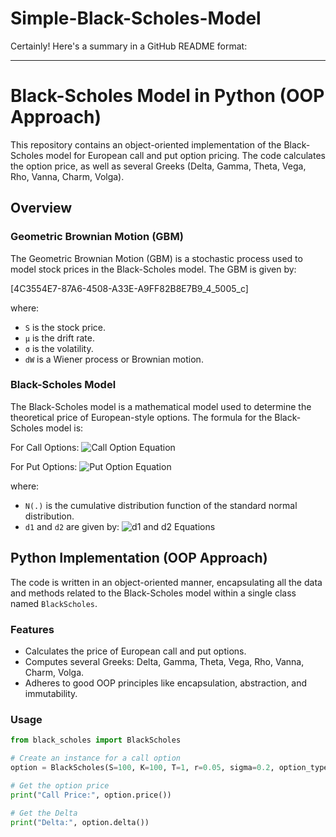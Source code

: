 # Simple-Black-Scholes-Model

Certainly! Here's a summary in a GitHub README format:

---

# Black-Scholes Model in Python (OOP Approach)

This repository contains an object-oriented implementation of the Black-Scholes model for European call and put option pricing. The code calculates the option price, as well as several Greeks (Delta, Gamma, Theta, Vega, Rho, Vanna, Charm, Volga).

## Overview

### Geometric Brownian Motion (GBM)

The Geometric Brownian Motion (GBM) is a stochastic process used to model stock prices in the Black-Scholes model. The GBM is given by:

[4C3554E7-87A6-4508-A33E-A9FF82B8E7B9_4_5005_c]

where:
- `S` is the stock price.
- `μ` is the drift rate.
- `σ` is the volatility.
- `dW` is a Wiener process or Brownian motion.

### Black-Scholes Model

The Black-Scholes model is a mathematical model used to determine the theoretical price of European-style options. The formula for the Black-Scholes model is:

For Call Options:
![Call Option Equation](Call_option_equation_image_link_here)

For Put Options:
![Put Option Equation](Put_option_equation_image_link_here)

where:
- `N(.)` is the cumulative distribution function of the standard normal distribution.
- `d1` and `d2` are given by:
![d1 and d2 Equations](d1_d2_equation_image_link_here)

## Python Implementation (OOP Approach)

The code is written in an object-oriented manner, encapsulating all the data and methods related to the Black-Scholes model within a single class named `BlackScholes`.

### Features

- Calculates the price of European call and put options.
- Computes several Greeks: Delta, Gamma, Theta, Vega, Rho, Vanna, Charm, Volga.
- Adheres to good OOP principles like encapsulation, abstraction, and immutability.

### Usage

```python
from black_scholes import BlackScholes

# Create an instance for a call option
option = BlackScholes(S=100, K=100, T=1, r=0.05, sigma=0.2, option_type='call')

# Get the option price
print("Call Price:", option.price())

# Get the Delta
print("Delta:", option.delta())
```
